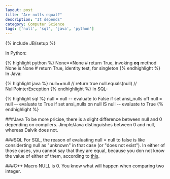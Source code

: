 ```yaml
---
layout: post
title: "Are nulls equal?"
description: "It depends"
category: Computer Science
tags: ['null', 'sql', 'java', 'python']
---
```

{% include JB/setup %}

In Python:

{% highlight python %}
None==None # return True, invoking __eq__ method 
None is None # return True, identity test, for singleton
{% endhighlight %}
In Java: 

{% highlight java %}
null==null // return true
null.equals(null) // NullPointerException
{% endhighlight %}
In SQL:

{% highlight sql %}
null = null -- evaluate to False if set ansi_nulls off
null = null -- evaluate to True if set ansi_nulls on
null IS null -- evaluate to True
{% endhighlight %}

###Java
To be more pricise, there is a slight difference between null and 0 depending on compilers. Jimple/Java distinguishes between 0 and null, whereas Dalvik does not.

###SQL
For SQL, the reason of evaluating null = null to false is like considerting null as "unknown" in that case (or "does not exist"). In either of those cases, you cannot say that they are equal, because you don not know the value of either of them, according to [this](http://stackoverflow.com/questions/1843451/why-does-null-null-evaluate-to-false-in-sql-server).

###C++
Macro NULL is 0. You know what will happen when comparing two integer. 
